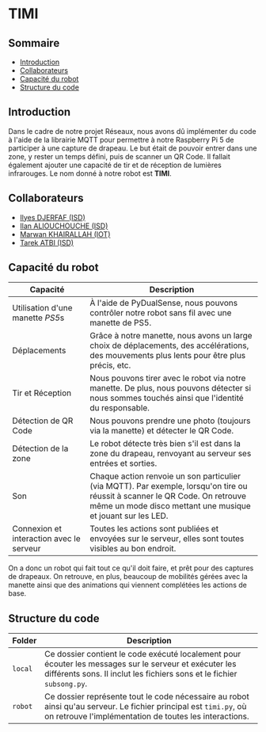 # TIMI

## Sommaire

- [Introduction](#introduction)
- [Collaborateurs](#collaborateurs)
- [Capacité du robot](#capacité-du-robot)
- [Structure du code](#structure-du-code)

## Introduction

Dans le cadre de notre projet Réseaux, nous avons dû implémenter du code à l'aide de la librairie MQTT pour permettre à notre Raspberry Pi 5 de participer à une capture de drapeau. Le but était de pouvoir entrer dans une zone, y rester un temps défini, puis de scanner un QR Code. Il fallait également ajouter une capacité de tir et de réception de lumières infrarouges. Le nom
donné à notre robot est **TIMI**.

## Collaborateurs

- [Ilyes DJERFAF (ISD)](https://github.com/ilyesdjerfaf)
- [Ilan ALIOUCHOUCHE (ISD)](https://github.com/ilanaliouchouche)
- [Marwan KHAIRALLAH (IOT)](https://github.com/Marwankhairallah)
- [Tarek ATBI (ISD)](https://github.com/tarekatbi)

## Capacité du robot

| Capacité             | Description |
|----------------------|-------------|
| Utilisation d'une manette *PS5*s| À l'aide de PyDualSense, nous pouvons contrôler notre robot sans fil avec une manette de PS5. |
| Déplacements         | Grâce à notre manette, nous avons un large choix de déplacements, des accélérations, des mouvements plus lents pour être plus précis, etc. |
| Tir et Réception     | Nous pouvons tirer avec le robot via notre manette. De plus, nous pouvons détecter si nous sommes touchés ainsi que l'identité du responsable. |
| Détection de QR Code | Nous pouvons prendre une photo (toujours via la manette) et détecter le QR Code. |
| Détection de la zone | Le robot détecte très bien s'il est dans la zone du drapeau, renvoyant au serveur ses entrées et sorties. |
| Son                  | Chaque action renvoie un son particulier (via MQTT). Par exemple, lorsqu'on tire ou réussit à scanner le QR Code. On retrouve même un mode disco mettant une musique et jouant sur les LED. |
| Connexion et interaction avec le serveur | Toutes les actions sont publiées et envoyées sur le serveur, elles sont toutes visibles au bon endroit. |

On a donc un robot qui fait tout ce qu'il doit faire, et prêt pour des captures de drapeaux. On retrouve, en plus, beaucoup de mobilités gérées avec la manette ainsi que des animations qui viennent complétées les actions de base.

## Structure du code

| Folder | Description |
|--------------|-------------|
| `local`      | Ce dossier contient le code exécuté localement pour écouter les messages sur le serveur et exécuter les différents sons. Il inclut les fichiers sons et le fichier `subsong.py`. |
| `robot`      | Ce dossier représente tout le code nécessaire au robot ainsi qu'au serveur. Le fichier principal est `timi.py`, où on retrouve l'implémentation de toutes les interactions. |

